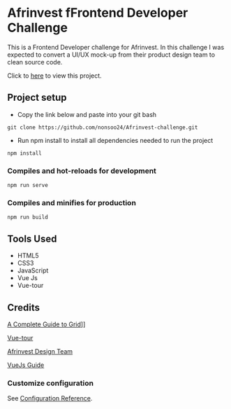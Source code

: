 # Afrinvest fFrontend Developer Challenge

This is a Frontend Developer challenge for Afrinvest. In this challenge I was expected to convert a UI/UX mock-up from their product design team to clean source code.

Click to [here](https://afrinvest-challenge.netlify.app/) to view this project.

## Project setup

- Copy the link below and paste into  your git bash

```git
git clone https://github.com/nonsoo24/Afrinvest-challenge.git
```

- Run npm install to install all dependencies needed to run the project

```npm
npm install
```

### Compiles and hot-reloads for development

```npm
npm run serve
```

### Compiles and minifies for production

```npm
npm run build
```

## Tools Used

- HTML5
- CSS3
- JavaScript
- Vue Js
- Vue-tour

## Credits


[A Complete Guide to Grid](https://css-tricks.com/snippets/css/complete-guide-grid/)]]

[Vue-tour](https://github.com/pulsardev/vue-tour)

[Afrinvest Design Team](https://henry186360.invisionapp.com/console/share/2P1RQ2A1EU/495394872/play)

[VueJs Guide](https://vuejs.org/v2/guide/)

### Customize configuration

See [Configuration Reference](https://cli.vuejs.org/config/).
